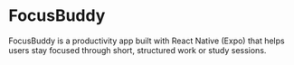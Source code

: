 # FocusBuddy
FocusBuddy is a productivity app built with React Native (Expo) that helps users stay focused through short, structured work or study sessions.
